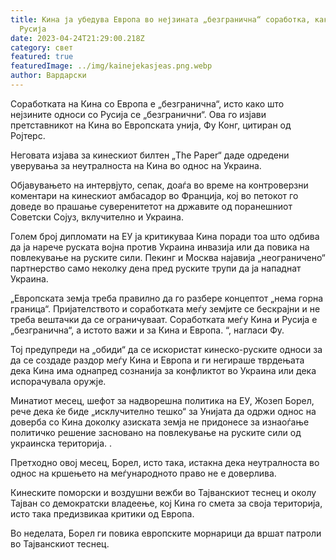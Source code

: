 ```yaml
---
title: Кина ја убедува Европа во нејзината „безгранична“ соработка, како онаа со
  Русија
date: 2023-04-24T21:29:00.218Z
category: свет
featured: true
featuredImage: ../img/kainejekasjeas.png.webp
author: Вардарски
---
```


Соработката на Кина со Европа е „безгранична“, исто како што нејзините односи со Русија се „безгранични“. Ова го изјави претставникот на Кина во Европската унија, Фу Конг, цитиран од Ројтерс.

Неговата изјава за кинескиот билтен „The Paper“ даде одредени уверувања за неутралноста на Кина во однос на Украина.

Објавувањето на интервјуто, сепак, доаѓа во време на контроверзни коментари на кинескиот амбасадор во Франција, кој во петокот го доведе во прашање суверенитетот на државите од поранешниот Советски Сојуз, вклучително и Украина.

Голем број дипломати на ЕУ ја критикуваа Кина поради тоа што одбива да ја нарече руската војна против Украина инвазија или да повика на повлекување на руските сили. Пекинг и Москва најавија „неограничено“ партнерство само неколку дена пред руските трупи да ја нападнат Украина.

„Европската земја треба правилно да го разбере концептот „нема горна граница“. Пријателството и соработката меѓу земјите се бескрајни и не треба вештачки да се ограничуваат. Соработката меѓу Кина и Русија е „безгранична“, а истото важи и за Кина и Европа. “, нагласи Фу.

Тој предупреди на „обиди“ да се искористат кинеско-руските односи за да се создаде раздор меѓу Кина и Европа и ги негираше тврдењата дека Кина има однапред сознанија за конфликтот во Украина или дека испорачувала оружје.

Минатиот месец, шефот за надворешна политика на ЕУ, Жозеп Борел, рече дека ќе биде „исклучително тешко“ за Унијата да одржи однос на доверба со Кина доколку азиската земја не придонесе за изнаоѓање политичко решение засновано на повлекување на руските сили од украинска територија. .

Претходно овој месец, Борел, исто така, истакна дека неутралноста во однос на кршењето на меѓународното право не е доверлива.

Кинеските поморски и воздушни вежби во Тајванскиот теснец и околу Тајван со демократски владеење, кој Кина го смета за своја територија, исто така предизвикаа критики од Европа.

Во неделата, Борел ги повика европските морнарици да вршат патроли во Тајванскиот теснец.
